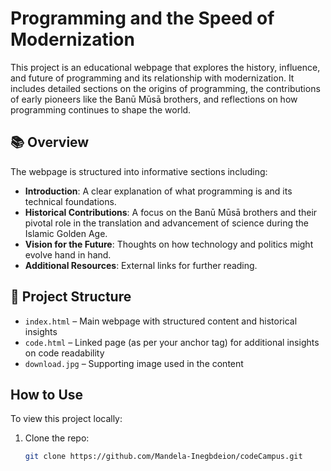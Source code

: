 # Programming and the Speed of Modernization 

This project is an educational webpage that explores the history, influence, and future of programming and its relationship with modernization. It includes detailed sections on the origins of programming, the contributions of early pioneers like the Banū Mūsā brothers, and reflections on how programming continues to shape the world.

## 📚 Overview

The webpage is structured into informative sections including:

- **Introduction**: A clear explanation of what programming is and its technical foundations.
- **Historical Contributions**: A focus on the Banū Mūsā brothers and their pivotal role in the translation and advancement of science during the Islamic Golden Age.
- **Vision for the Future**: Thoughts on how technology and politics might evolve hand in hand.
- **Additional Resources**: External links for further reading.

## 📂 Project Structure

- `index.html` – Main webpage with structured content and historical insights
- `code.html` – Linked page (as per your anchor tag) for additional insights on code readability
- `download.jpg` – Supporting image used in the content

##  How to Use

To view this project locally:

1. Clone the repo:
   ```bash
   git clone https://github.com/Mandela-Inegbdeion/codeCampus.git
